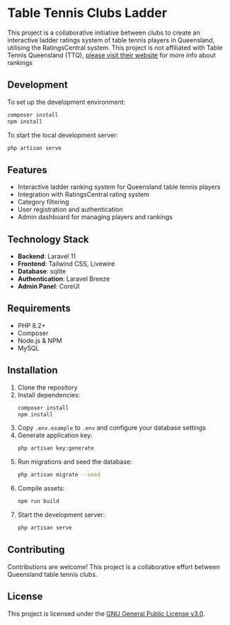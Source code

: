 # Table Tennis Clubs Ladder

This project is a collaborative initiative between clubs to create an interactive ladder ratings system of table tennis players in Queensland, utilising the RatingsCentral system. This project is not affiliated with Table Tennis Queensland (TTQ), [please visit their website](https://www.tabletennisqld.org/eventsttq/rankings) for more info about rankings

## Development

To set up the development environment:

```bash
composer install
npm install
```

To start the local development server:

```bash
php artisan serve
```

## Features

- Interactive ladder ranking system for Queensland table tennis players
- Integration with RatingsCentral rating system
- Category filtering
- User registration and authentication
- Admin dashboard for managing players and rankings

## Technology Stack

- **Backend**: Laravel 11
- **Frontend**: Tailwind CSS, Livewire
- **Database**: sqlite
- **Authentication**: Laravel Breeze
- **Admin Panel**: CoreUI

## Requirements

- PHP 8.2+
- Composer
- Node.js & NPM
- MySQL

## Installation

1. Clone the repository
2. Install dependencies:
   ```bash
   composer install
   npm install
   ```
3. Copy `.env.example` to `.env` and configure your database settings
4. Generate application key:
   ```bash
   php artisan key:generate
   ```
5. Run migrations and seed the database:
   ```bash
   php artisan migrate --seed
   ```
6. Compile assets:
   ```bash
   npm run build
   ```
7. Start the development server:
   ```bash
   php artisan serve
   ```

## Contributing

Contributions are welcome! This project is a collaborative effort between Queensland table tennis clubs.

## License

This project is licensed under the [GNU General Public License v3.0](LICENSE.md).
